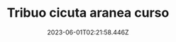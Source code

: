 ---
title: "Tribuo cicuta aranea curso"
date: 2023-06-01T02:21:58.446Z
permalink: "/tribuo-cicuta-aranea-curso/"
---